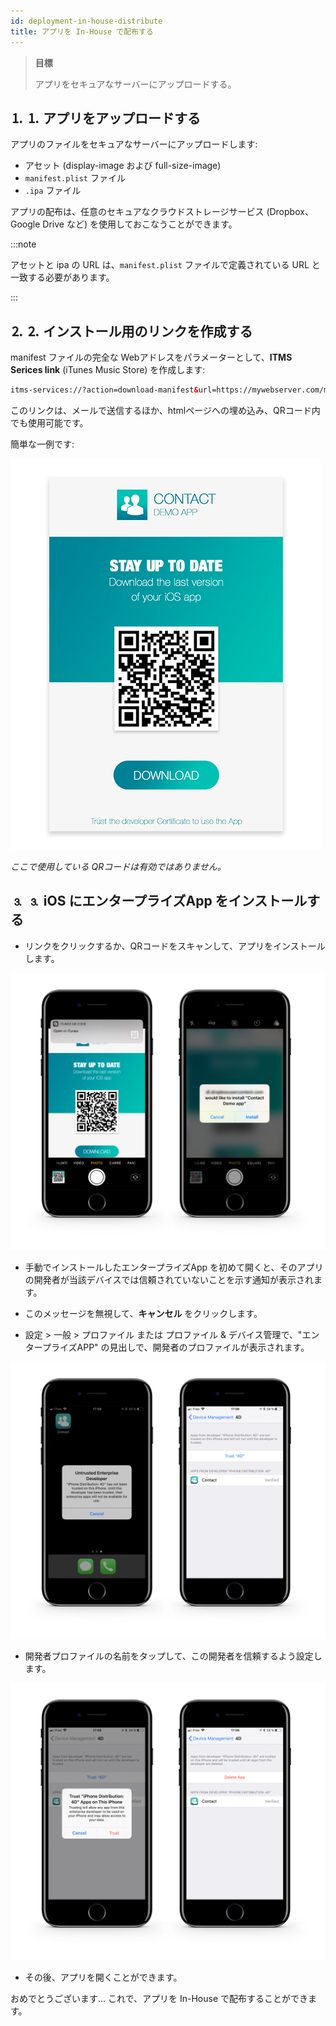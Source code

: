 ```yaml
---
id: deployment-in-house-distribute
title: アプリを In-House で配布する
---
```


> **目標**
> 
> アプリをセキュアなサーバーにアップロードする。


## ⒈ ⒈ アプリをアップロードする

アプリのファイルをセキュアなサーバーにアップロードします:

* アセット (display-image および full-size-image)
* `manifest.plist` ファイル
* `.ipa` ファイル

アプリの配布は、任意のセキュアなクラウドストレージサービス (Dropbox、Google Drive など) を使用しておこなうことができます。

:::note

アセットと ipa の URL は、`manifest.plist` ファイルで定義されている URL と一致する必要があります。

:::

## ⒉ ⒉ インストール用のリンクを作成する

manifest ファイルの完全な Webアドレスをパラメーターとして、**ITMS Serices link** (iTunes Music Store) を作成します:

```html
itms-services://?action=download-manifest&url=https://mywebserver.com/manifest.plist

```

このリンクは、メールで送信するほか、htmlページへの埋め込み、QRコード内でも使用可能です。

簡単な一例です:

![Contactデモアプリのインストール](img/Contact-demo-app-install.png)

*ここで使用している QRコードは有効ではありません。*

## ⒊ ⒊ iOS にエンタープライズApp をインストールする

* リンクをクリックするか、QRコードをスキャンして、アプリをインストールします。

![スキャンとインストール](img/Scan-and-install.png)

* 手動でインストールしたエンタープライズApp を初めて開くと、そのアプリの開発者が当該デバイスでは信頼されていないことを示す通知が表示されます。

* このメッセージを無視して、**キャンセル** をクリックします。

* 設定 > 一般 > プロファイル または プロファイル & デバイス管理で、"エンタープライズAPP" の見出しで、開発者のプロファイルが表示されます。

![信頼できない開発者](img/Untrust-developer.png)

* 開発者プロファイルの名前をタップして、この開発者を信頼するよう設定します。

![信頼の確立](img/Trust-confirmation.png)

* その後、アプリを開くことができます。

おめでとうございます... これで、アプリを In-House で配布することができます。
